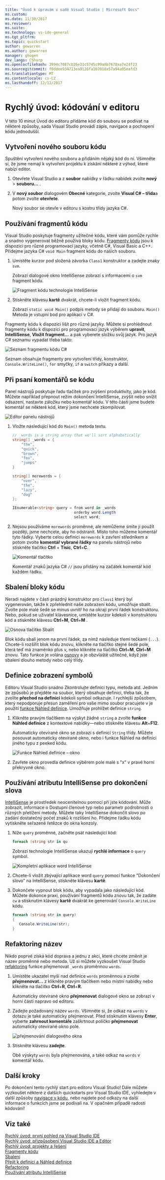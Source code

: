 ```yaml
---
title: "Úvod k úpravám v sadě Visual Studio | Microsoft Docs"
ms.custom: 
ms.date: 11/30/2017
ms.reviewer: 
ms.suite: 
ms.technology: vs-ide-general
ms.tgt_pltfrm: 
ms.topic: quickstart
author: gewarren
ms.author: gewarren
manager: ghogen
dev_langs: CSharp
ms.openlocfilehash: 3994c7087cb26e31c5745c99a8b7678aa7e24f23
ms.sourcegitcommit: f0ddee934713ea9126fa107018a57a94a05eafd3
ms.translationtype: MT
ms.contentlocale: cs-CZ
ms.lasthandoff: 12/12/2017
---
```

# <a name="quickstart-coding-in-the-editor"></a>Rychlý úvod: kódování v editoru

V této 10 minut Úvod do editoru přidáme kód do souboru se podívat na některé způsoby, sada Visual Studio provádí zápis, navigace a pochopení kódu jednodušší.

## <a name="create-a-new-code-file"></a>Vytvoření nového souboru kódu

Spuštění vytvoření nového souboru a přidáním nějaký kód do ní. Všimněte si, že jsme nemají k vytvoření projektu k získání některé z výhod, které nabízí editor.

1. Otevřete Visual Studio a z **soubor** nabídky v řádku nabídek zvolte **nový** > **souboru...** .

1. V **nový soubor** dialogovém **Obecné** kategorie, zvolte **Visual C# – třída**a potom zvolte **otevřete**.

   Nový soubor se otevře v editoru s kostru třídy jazyka C#.

## <a name="using-code-snippets"></a>Používání fragmentů kódu

Visual Studio poskytuje fragmenty užitečné kódu, které vám pomůže rychle a snadno vygenerovat běžně používá bloky kódu. [Fragmenty kódu](../ide/code-snippets.md) jsou k dispozici pro různé programovací jazyky, včetně C#, Visual Basic a C++. Přidejme jazyka C# `void Main` fragment kódu do našich souboru.

1. Umístěte kurzor pod složená závorka `Class1` konstruktor a zadejte znaky `svm`.

   Zobrazí dialogové okno IntelliSense zobrazí s informacemi o `svm` fragment kódu.

   ![Fragment kódu technologie IntelliSense](media/quickstart-intellisense-snippet.png)

1. Stiskněte klávesu **kartě** dvakrát, chcete-li vložit fragment kódu.

   Zobrazí `static void Main()` podpis metody se přidají do souboru. `Main()` Metoda je vstupní bod pro aplikací v C#.

Fragmenty kódu k dispozici lišit pro různé jazyky. Můžete si prohlédnout fragmenty kódu k dispozici pro programovací jazyk výběrem **upravit**, **IntelliSense**, **Vložit fragment...** a pak vyberete složku svůj jazyk. Pro jazyk C# seznamu vypadat třeba takto:

![Seznam fragmentu kódu C#](media/quickstart-code-snippet-list.png)

Seznam obsahuje fragmenty pro vytvoření třídy, konstruktor, `Console.WriteLine()`, `for` smyčky, `if` a `switch` příkazy a další.

## <a name="commenting-out-code"></a>Při psaní komentářů se kódu

Panel nástrojů poskytuje řadu tlačítek pro zvýšení produktivity, jako je kód. Můžete například přepnout režim dokončení IntelliSense, zvýšit nebo snížit odsazení, nastavte záložku nebo komentář kódu. V této části jsme budete komentář se některé kód, který jsme nechcete zkompilovat.

![Editor panelu nástrojů](media/quickstart-editor-toolbar.png)

1. Vložte následující kód do `Main()` metoda textu.

    ```csharp
    // _words is a string array that we'll sort alphabetically
    string[] _words = {
        "the",
        "quick",
        "brown",
        "fox",
        "jumps"
    }

    string[] morewords = {
        "over",
        "the",
        "lazy",
        "dog"
    };

    IEnumerable<string> query = from word in _words
                                orderby word.Length
                                select word;
    ```

1. Nejsou používáme `morewords` proměnné, ale nemůžeme smíte ji použít později, jsme nechcete, aby ho odstranit. Místo toho můžeme komentář tyto řádky. Vyberte celou definici `morewords` k zavření středníkem a potom zvolte **komentář vybrané řádky** na panelu nástrojů nebo stiskněte tlačítko **Ctrl** + **Tisíc**, **Ctrl**+**C**.

   ![Komentář tlačítko](media/quickstart-comment-out.png)

   Komentář znaků jazyka C# `//` jsou přidány na začátek komentář kód každém řádku.

## <a name="collapsing-code-blocks"></a>Sbalení bloky kódu

Neradi najdete v části prázdný konstruktor pro `Class1` který byl vygenerován, takže k zpřehlednit naše zobrazení kódu, umožňuje sbalit. Zvolte pole malé šedé se minus uvnitř ho na okraji první řádek konstruktoru. Nebo, pokud se uživatel klávesnice, umístěte kurzor kdekoli v konstruktoru kód a stiskněte klávesu **Ctrl**+**M**, **Ctrl**+**M** .

![Osnova tlačítko Sbalit](media/quickstart-collapse.png)

Blok kódu sbalí jenom na první řádek, za nímž následuje třemi tečkami (`...`). Chcete-li rozšířit blok kódu znovu, klikněte na tlačítko stejné šedé pole, která teď má znaménko plus v, nebo klikněte na tlačítko **Ctrl**+**M**, **Ctrl**+**M**  znovu. Tato funkce je volána [osnovy](../ide/outlining.md) a je obzvláště užitečné, když jste sbalení dlouho metody nebo celý třídy.

## <a name="viewing-symbol-definitions"></a>Definice zobrazení symbolů

Editoru Visual Studio snadno Zkontrolujte definici typu, metoda atd. Jedním ze způsobů je přejděte na soubor, který obsahuje definici, třeba tak, že zvolíte **přechod na definici** kdekoli symbol odkazuje. I rychlejší způsobem, který nepodporuje přesun zaměření pro vaše mimo soubor pracujete v je použití [funkce Náhled definice](../ide/go-to-and-peek-definition.md#peek-definition). Umožňuje prohlížet definice `string`.

1. Klikněte pravým tlačítkem na výskyt žádné `string` a zvolte **funkce Náhled definice** z kontextové nabídky&mdash;nebo stiskněte klávesu **Alt**+**F12**.

   Automaticky otevírané okno se zobrazí s definicí `String` třídy. Můžete posouvat automaticky otevírané okno, nebo i funkce Náhled na definici jiného typu z peeked kódu.

   ![Funkce Náhled definice – okno](media/quickstart-peek-definition.png)

1. Zavřete okno provedla definice výběrem pole malé s "x" v pravé horní překryvné okno.

## <a name="using-intellisense-to-complete-words"></a>Používání atributu IntelliSense pro dokončení slova

[IntelliSense](../ide/using-intellisense.md) je prostředek neocenitelnou pomocí při jste kódování. Může zobrazit, informace o Dostupní členové typ nebo parametr podrobnosti o různých přetížení metody. Můžete taky IntelliSense dokončit slovo po zadání dostatečný počet znaků k rozlišení ho. Přidejme řádku kódu vytiskněte seřazené řetězce do okna konzoly.

1. Níže `query` proměnné, začněte psát následující kód:

   ```csharp
   foreach (string str in qu
   ```

   Zobrazí technologie IntelliSense ukazují **rychlé informace** o `query` symbol.

   ![Kompletní aplikace word IntelliSense](media/quickstart-intellisense-completion-list.png)

1. Chcete-li vložit zbývající aplikace word `query` pomocí funkce "Dokončení slovo" na IntelliSense, stiskněte klávesu **kartě**.

1. Dokončete vypnout blok kódu, aby vypadala jako následující kód. Můžete dokonce praxi, používání fragmentů kódu znovu tak, že zadáte `cw` a stisknutím klávesy **kartě** dvakrát ke generování `Console.WriteLine` kódu.

   ```csharp
   foreach (string str in query)
   {
      Console.WriteLine(str);
   }
   ```

## <a name="refactoring-a-name"></a>Refaktoring název

Nikdo poprvé získá kód doprava a jednu z akcí, které chcete změnit je název proměnné nebo metoda. Už si můžete vyzkoušet Visual Studio [refaktoring](../ide/refactoring-code-generation-quick-actions.md#refactoring) funkce přejmenovat `_words` proměnnou `words`.

1. Umístěte ukazatel myši nad definice `words` proměnnou a zvolte **přejmenovat...**  z klikněte pravým tlačítkem nebo místní nabídky nebo klikněte na tlačítko **Ctrl**+**R**, **Ctrl**+**R**.

   Automaticky otevírané okno **přejmenovat** dialogové okno se zobrazí v horní části napravo od editoru.

1. Zadejte požadovaný název `words`. Všimněte si, že odkaz na `words` v dotazu je také automaticky přejmenovat. Před stisknutím klávesy **Enter**, vyberte **zahrnout komentáře** zaškrtnout políčko **přejmenovat** automaticky otevírané okno pole.

   ![přejmenování dialogového okna](media/quickstart-rename.png)

1. Stiskněte klávesu **zadejte**.

   Obě výskyty `words` byla přejmenována, a také odkaz na `words` v komentář kódu.

## <a name="next-steps"></a>Další kroky

Po dokončení tento rychlý start pro editoru Visual Studio! Dále můžete vyzkoušet některé z dalších quickstarts pro Visual Studio IDE, vyhledejte v další způsoby [navigace v kódu](../ide/navigating-code.md), nebo najdete pod odkazy na další informace o funkcích jsme se podívali na. V opačném případě radostí kódování!

## <a name="see-also"></a>Viz také

[Rychlý úvod: první pohled na Visual Studio IDE](../ide/quickstart-ide-orientation.md)  
[Rychlý úvod: přizpůsobení Visual Studio IDE a Editor](../ide/quickstart-personalize-the-ide.md)  
[Rychlý úvod: projekty a řešení](../ide/quickstart-projects-solutions.md)  
[Fragmenty kódu](../ide/code-snippets.md)  
[Sbalení](../ide/outlining.md)  
[Přejít k definici a Náhled definice](../ide/go-to-and-peek-definition.md)  
[Refactoring](../ide/refactoring-code-generation-quick-actions.md#refactoring)  
[Používání atributu IntelliSense](../ide/using-intellisense.md)  